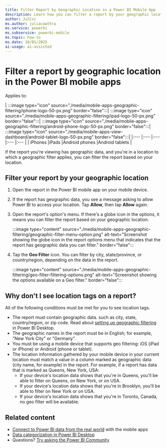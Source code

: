 ```yaml
---
title: Filter Report by Geographic Location in a Power BI Mobile App
description: Learn how you can filter a report by your geographic location in the Microsoft Power BI mobile apps, if the report owner set geographic tags.
author: JulCsc
ms.author: juliacawthra
ms.service: powerbi
ms.subservice: powerbi-mobile
ms.topic: how-to
ms.date: 10/01/2025
ai-usage: ai-assisted
---
```


# Filter a report by geographic location in the Power BI mobile apps

Applies to:

| :::image type="icon" source="./media/mobile-apps-geographic-filtering/iphone-logo-50-px.png" border="false":::| :::image type="icon" source="./media/mobile-apps-geographic-filtering/ipad-logo-50-px.png" border="false":::| :::image type="icon" source="./media/mobile-apps-geographic-filtering/android-phone-logo-50-px.png" border="false":::| :::image type="icon" source="./media/mobile-apps-view-dashboard/android-tablet-logo-50-px.png" border="false":::|
|:--- |:--- |:--- |:--- |:--- |
| iPhones |iPads |Android phones |Android tablets |

If the report you're viewing has geographic data, and you're in a location to which a geographic filter applies, you can filter the report based on your location.

## Filter your report by your geographic location

1. Open the report in the Power BI mobile app on your mobile device.
1. If the report has geographic data, you see a message asking to allow Power BI to access your location. Tap **Allow**, then tap **Allow** again.
1. Open the report's option's menu. If there's a globe icon in the options, it means you can filter the report based on your geographic location.

    :::image type="content" source="./media/mobile-apps-geographic-filtering/geographic-filter-menu-option.png" alt-text="Screenshot showing the globe icon in the report options menu that indicates that the report has geographic data you can filter." border="false":::

1. Tap the **Geo Filter** icon. You can filter by city, state/province, or country/region, depending on the data in the report.

    :::image type="content" source="./media/mobile-apps-geographic-filtering/geo-filter-filtering-options.png" alt-text="Screenshot showing the options available on a Geo filter." border="false":::

## Why don't I see location tags on a report?

All of the following conditions must be met for you to see location tags.

- The report must contain geographic data. such as city, state, country/region, or zip code. Read about [setting up geographic filtering](../../transform-model/desktop-mobile-geofiltering.md) in Power BI Desktop.
- The geographic names in the report must be in English; for example, "New York City" or "Germany".
- You must be using a mobile device that supports geo filtering: iOS (iPad or iPhone) or Android (phone or tablet).
- The location information gathered by your mobile device in your current location must match a value in a column marked as geographic data (city name, for example) in the report. For example, if a report has data that is marked as Queens, New York, USA:
  - If your device's location data shows that you're in Queens, you'll be able to filter on Queens, on New York, or on USA.
  - If your device's location data shows that you're in Brooklyn, you'll be able to filter on New York or on USA.
  - If your device's location data shows that you're in Toronto, Canada, no geo filter will be available.

## Related content

- [Connect to Power BI data from the real world](mobile-apps-data-in-real-world-context.md) with the mobile apps
- [Data categorization in Power BI Desktop](../../transform-model/desktop-data-categorization.md)
- Questions? [Try asking the Power BI Community](https://community.powerbi.com/)
